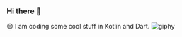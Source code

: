 ### Hi there 👋
😄 I am coding some cool stuff in Kotlin and Dart.
![giphy](https://user-images.githubusercontent.com/26837182/104904758-8de5f300-59a7-11eb-9bc5-a7403c344aac.gif)
<!--
**anuj72/anuj72** is a ✨ _special_ ✨ repository because its `README.md` (this file) appears on your GitHub profile.

Here are some ideas to get you started:

- 🔭 I’m currently working on ...
- 🌱 I’m currently learning ...
- 👯 I’m looking to collaborate on ...
- 🤔 I’m looking for help with ...
- 💬 Ask me about ...
- 📫 How to reach me: ...
- 😄 Pronouns: ...
- ⚡ Fun fact: ...
-->
